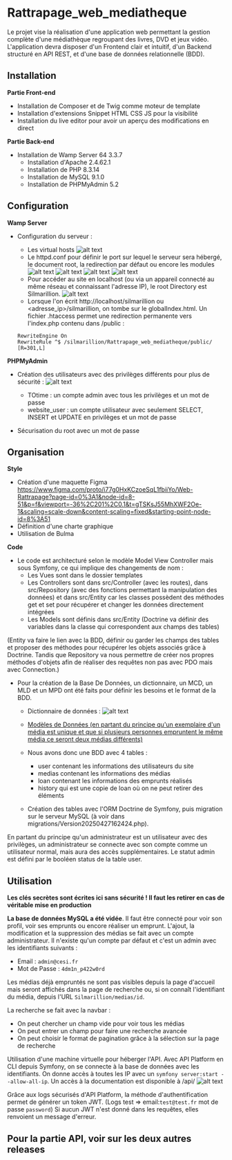 # Rattrapage_web_mediatheque
Le projet vise la réalisation d'une application web permettant la gestion complète d'une médiathèque regroupant des livres, DVD et jeux vidéo. L'application devra disposer d'un Frontend clair et intuitif, d'un Backend structuré en API REST, et d'une base de données relationnelle (BDD).


## Installation

**Partie Front-end**
- Installation de Composer et de Twig comme moteur de template
- Installation d'extensions Snippet HTML CSS JS pour la visibilité
- Installation du live editor pour avoir un aperçu des modifications en direct

**Partie Back-end**
- Installation de Wamp Server 64 3.3.7
    - Installation d'Apache 2.4.62.1
    - Installation de PHP 8.3.14
    - Installation de MySQL 9.1.0
    - Installation de PHPMyAdmin 5.2


## Configuration

**Wamp Server**
- Configuration du serveur :

    - Les virtual hosts ![alt text](imgREADME/image.png)
    - Le httpd.conf pour définir le port sur lequel le serveur sera hébergé, le document root, la redirection par défaut ou encore les modules
    ![alt text](imgREADME/image-3.png)
    ![alt text](imgREADME/image-4.png)
    ![alt text](imgREADME/image-5.png)
    ![alt text](imgREADME/image-6.png)
    - Pour accéder au site en localhost (ou via un appareil connecté au même réseau et connaissant l'adresse IP), le root Directory est Silmarillion. ![alt text](imgREADME/image-8.png) 
    - Lorsque l'on écrit http://localhost/silmarillion ou <adresse_ip>/silmarillion, on tombe sur le globalIndex.html. Un fichier .htaccess permet une redirection permanente vers l'index.php contenu dans /public :
    ```
    RewriteEngine On
    RewriteRule ^$ /silmarillion/Rattrapage_web_mediatheque/public/ [R=301,L]
    ```

**PHPMyAdmin**
- Création des utilisateurs avec des privilèges différents pour plus de sécurité : 
![alt text](imgREADME/image-2.png)
    - TOtime : un compte admin avec tous les privilèges et un mot de passe
    - website_user : un compte utilisateur avec seulement SELECT, INSERT et UPDATE en privilèges et un mot de passe

- Sécurisation du root avec un mot de passe




## Organisation

**Style**
- Création d'une maquette Figma 
https://www.figma.com/proto/i77g0HxKCzoeSqL1fbiiYo/Web-Rattrapage?page-id=0%3A1&node-id=8-51&p=f&viewport=-36%2C201%2C0.1&t=gTSKsJ55MhXWF2Oe-1&scaling=scale-down&content-scaling=fixed&starting-point-node-id=8%3A51
- Définition d'une charte graphique
- Utilisation de Bulma

**Code**

- Le code est architecturé selon le modèle Model View Controller mais sous Symfony, ce qui implique des changements de nom :
    - Les Vues sont dans le dossier templates
    - Les Controllers sont dans src/Controller (avec les routes), dans src/Repository (avec des fonctions permettant la manipulation des données) et dans src/Entity car les classes possèdent des méthodes get et set pour récupérer et changer les données directement intégrées
    - Les Models sont définis dans src/Entity (Doctrine va définir des variables dans la classe qui correspondent aux champs des tables)

 (Entity va faire le lien avec la BDD, définir ou garder les champs des tables et proposer des méthodes pour récupérer les objets associés grâce à Doctrine. Tandis que Repository va nous permettre de créer nos propres méthodes d'objets afin de réaliser des requêtes non pas avec PDO mais avec Connection.)
 
- Pour la création de la Base De Données, un dictionnaire, un MCD, un MLD et un MPD ont été faits pour définir les besoins et le format de la BDD.
   - Dictionnaire de données : ![alt text](imgREADME/image-7.png)
   
   - [Modèles de Données (en partant du principe qu'un exemplaire d'un média est unique et que si plusieurs personnes empruntent le même média ce seront deux médias différents)](imgREADME/Data_Models_mediatheque.pdf)

   - Nous avons donc une BDD avec 4 tables : 
        - user contenant les informations des utilisateurs du site
        - medias contenant les informations des médias
        - loan contenant les informations des emprunts réalisés
        - history qui est une copie de loan où on ne peut retirer des éléments

   - Création des tables avec l'ORM Doctrine de Symfony, puis migration sur le serveur MySQL (à voir dans migrations/Version20250427162424.php). 

En partant du principe qu'un administrateur est un utilisateur avec des privilèges, un administrateur se connecte avec son compte comme un utilisateur normal, mais aura des accès supplémentaires. Le statut admin est défini par le booléen status de la table user.


## Utilisation

**Les clés secrètes sont écrites ici sans sécurité ! Il faut les retirer en cas de véritable mise en production**

**La base de données MySQL a été vidée**. Il faut être connecté pour voir son profil, voir ses emprunts ou encore réaliser un emprunt. L'ajout, la modification et la suppression des médias se fait avec un compte administrateur. Il n'existe qu'un compte par défaut et c'est un admin avec les identifiants suivants :

- Email : ``` admin@cesi.fr ```
- Mot de Passe : ``` 4dm1n_p422w0rd ```

Les médias déjà empruntés ne sont pas visibles depuis la page d'accueil mais seront affichés dans la page de recherche ou, si on connaît l'identifiant du média, depuis l'URL ```Silmarillion/medias/id```.

La recherche se fait avec la navbar :
- On peut chercher un champ vide pour voir tous les médias
- On peut entrer un champ pour faire une recherche avancée
- On peut choisir le format de pagination grâce à la sélection sur la page de recherche


Utilisation d'une machine virtuelle pour héberger l'API. Avec API Platform en CLI depuis Symfony, on se connecte à la base de données avec les identifiants. On donne accès à toutes les IP avec un ``` symfony server:start --allow-all-ip ```. Un accès à la documentation est disponible à /api/
![alt text](imgREADME/image-10.png)

Grâce aux logs sécurisés d'API Platform, la méthode d'authentification permet de générer un token JWT. 
(Logs test => email:```test@test.fr``` mot de passe ```password```)
Si aucun JWT n'est donné dans les requêtes, elles renvoient un message d'erreur.

## Pour la partie API, voir sur les deux autres releases